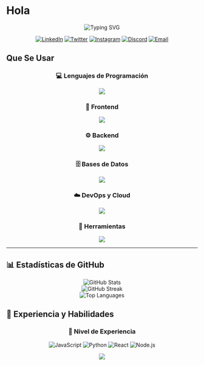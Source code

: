 # Hola

<div align="center">
  <img src="https://readme-typing-svg.herokuapp.com?font=Fira+Code&size=32&duration=2800&pause=2000&color=A9FEF7&center=true&vCenter=true&width=940&lines=Tengo+Sueño" alt="Typing SVG" />
</div>

<div align="center">
  
[![LinkedIn](https://img.shields.io/badge/LinkedIn-0077B5?style=for-the-badge&logo=linkedin&logoColor=white)](https://linkedin.com/in/tu-perfil)
[![Twitter](https://img.shields.io/badge/Twitter-1DA1F2?style=for-the-badge&logo=twitter&logoColor=white)](https://twitter.com/tu-usuario)
[![Instagram](https://img.shields.io/badge/Instagram-E4405F?style=for-the-badge&logo=instagram&logoColor=white)](https://instagram.com/tu-usuario)
[![Discord](https://img.shields.io/badge/Discord-7289DA?style=for-the-badge&logo=discord&logoColor=white)](https://discord.gg/tu-servidor)
[![Email](https://img.shields.io/badge/Email-D14836?style=for-the-badge&logo=gmail&logoColor=white)](mailto:tu-email@gmail.com)

</div>

## Que Se Usar

<div align="center">

### 💻 Lenguajes de Programación
<img src="https://skillicons.dev/icons?i=js,ts,python,java,cpp,html,css,php" />

### 🎨 Frontend
<img src="https://skillicons.dev/icons?i=react,vue,angular,nextjs,nuxtjs,sass,tailwind,bootstrap" />

### ⚙️ Backend
<img src="https://skillicons.dev/icons?i=nodejs,express,django,flask,fastapi,spring,laravel" />

### 🗄️ Bases de Datos
<img src="https://skillicons.dev/icons?i=mongodb,mysql,postgresql,redis,sqlite" />

### ☁️ DevOps y Cloud
<img src="https://skillicons.dev/icons?i=docker,kubernetes,aws,gcp,azure,jenkins,github" />

### 🔧 Herramientas
<img src="https://skillicons.dev/icons?i=git,vscode,postman,figma,photoshop,linux,windows" />

</div>

---

## 📊 Estadísticas de GitHub

<div align="center">
  <img src="https://github-readme-stats.vercel.app/api?username=TomiauT2G&show_icons=true&theme=radical&hide_border=true&count_private=true" alt="GitHub Stats" />
</div>

<div align="center">
  <img src="https://github-readme-streak-stats.herokuapp.com/?user=TomiauT2G&theme=radical&hide_border=true" alt="GitHub Streak" />
</div>

<div align="center">
  <img src="https://github-readme-stats.vercel.app/api/top-langs/?username=TomiauT2G&layout=compact&theme=radical&hide_border=true" alt="Top Languages" />
</div>

## 🌟 Experiencia y Habilidades

<div align="center">

### 🚀 Nivel de Experiencia
![JavaScript](https://img.shields.io/badge/JavaScript-90%25-yellow?style=for-the-badge&logo=javascript&logoColor=white)
![Python](https://img.shields.io/badge/Python-85%25-blue?style=for-the-badge&logo=python&logoColor=white)
![React](https://img.shields.io/badge/React-88%25-61DAFB?style=for-the-badge&logo=react&logoColor=white)
![Node.js](https://img.shields.io/badge/Node.js-82%25-green?style=for-the-badge&logo=node.js&logoColor=white)

</div>

<div align="center">
  <img src="https://capsule-render.vercel.app/api?type=waving&color=gradient&height=100&section=footer"/>
</div>
